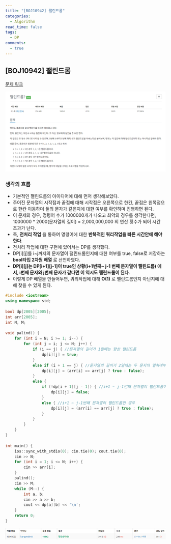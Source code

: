 ```yaml
---
title: "[BOJ10942] 팰린드롬"
categories:
  - Algorithm
read_time: false
tags:
  - DP
comments:
  - true
---
```

## [BOJ10942] 팰린드롬

[문제 링크](https://www.acmicpc.net/problem/10942)

![](/assets/img/Algorithm/BOJ109421.png)

### 생각의 흐름
* 기본적인 팰린드롬의 아이디어에 대해 먼저 생각해보았다.
* 주어진 문자열의 시작점과 끝점에 대해 시작점은 오른쪽으로 한칸, 끝점은 왼쪽점으로 한칸 이동하며 둘의 문자가 같은지에 대한 여부를 확인하며 진행하면 된다.
* 이 문제의 경우, 명령어 수가 1000000개가 나오고 최악의 경우를 생각한다면, 1000000 * 2000(문자열의 길이) = 2,000,000,000 의 연산 횟수가 되어 시간 초과가 난다.
* 즉, __전처리 작업__ 을 통하여 명령어에 대한 __반복적인 쿼리작업을 빠른 시간안에 해야한다__.
* 전처리 작업에 대한 구현에 있어서는 DP를 생각했다.
* DP[i][j]를 i~j까지의 문자열이 팰린드롬인지에 대한 여부를 true, false로 저장하는 __bool타입 2차원 배열__ 로 선언하였다.
* __DP[i][j]는 DP[i+1][j-1]이 true인 상황(i+1번째~ j-1 번째 문자열이 팰린드롬) 에서, i번째 문자와 j번째 문자가 같다면 이 역시도 팰린드롬이 된다__.
* 이렇게 DP 배열을 만들어두면, 쿼리작업에 대해 __O(1)__ 로 팰린드롬인지 아닌지에 대해 찾을 수 있게 된다.

```cpp
#include <iostream>
using namespace std;

bool dp[2005][2005];
int arr[2005];
int N, M;

void palind() {
	for (int i = N; i >= 1; i--) {
		for (int j = i; j <= N; j++) {
			if (i == j) { //문자열의 길이가 1일때는 항상 팰린드롬
				dp[i][j] = true;
			}
			else if (i + 1 == j) { //문자열의 길이가 2일때는 두 문자의 일치여부 비교
				dp[i][j] = (arr[i] == arr[j] ? true : false);
			}
			else {
				if (!dp[i + 1][j - 1]) { //i+1 ~ j-1번째 문자열이 팰린드롬이 아닌 경우
					dp[i][j] = false;
				}
				else { //i+1 ~ j-1번째 문자열이 팰린드롬인 경우
					dp[i][j] = (arr[i] == arr[j] ? true : false);
				}
			}
		}
	}
}

int main() {
	ios::sync_with_stdio(0); cin.tie(0); cout.tie(0);
	cin >> N;
	for (int i = 1; i <= N; i++) {
		cin >> arr[i];
	}
	palind();
	cin >> M;
	while (M--) {
		int a, b;
		cin >> a >> b;
		cout << dp[a][b] << '\n';
	}
	return 0;
}
```

![](/assets/img/Algorithm/BOJ109422.png)